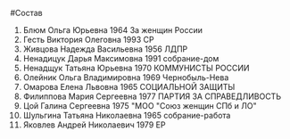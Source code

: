 #Состав
1. Блюм Ольга Юрьевна 1964 За женщин России
2. Гесть Виктория Олеговна 1993 СР
3. Живцова Надежда Васильевна 1956 ЛДПР
4. Ненадицук Дарья Максимовна 1991 собрание-дом
5. Ненадщук Татьяна Юрьевна 1970 КОММУНИСТЫ РОССИИ
6. Олейник Ольга Владимировна 1969 Чернобыль-Нева
7. Омарова Елена Львовна 1965 СОЦИАЛЬНОЙ ЗАЩИТЫ
8. Филиппова Мария Сергеевна 1977 ПАРТИЯ ЗА СПРАВЕДЛИВОСТЬ
9. Цой Галина Сергеевна 1975 \"МОО \"Союз женщин СПб и ЛО\"
10. Шульгина Татьяна Николаевна 1965 собрание-работа
11. Яковлев Андрей Николаевич 1979 ЕР
